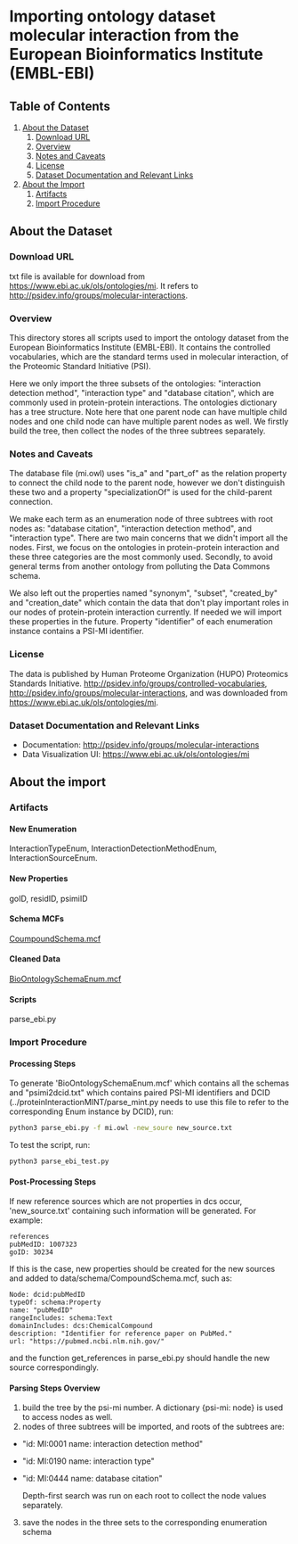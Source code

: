 # Importing ontology dataset molecular interaction from the European Bioinformatics Institute (EMBL-EBI)

## Table of Contents

1. [About the Dataset](#about-the-dataset)
    1. [Download URL](#download-url)
    2. [Overview](#overview)
    3. [Notes and Caveats](#notes-and-caveats)
    4. [License](#license)
    5. [Dataset Documentation and Relevant Links](#dataset-documentation-and-relevant-links)
2. [About the Import](#about-the-import)
    1. [Artifacts](#artifacts)
    2. [Import Procedure](#import-procedure)


## About the Dataset

### Download URL

txt file is available for download from
https://www.ebi.ac.uk/ols/ontologies/mi. It refers to http://psidev.info/groups/molecular-interactions. 

### Overview

This directory stores all scripts used to import the ontology dataset from the European Bioinformatics Institute (EMBL-EBI). It contains the controlled vocabularies, which are the standard terms used in molecular interaction, of the Proteomic Standard Initiative (PSI).  

Here we only import the three subsets of the ontologies: "interaction detection method", "interaction type" and "database citation", which are commonly used in protein-protein interactions. The ontologies dictionary has a tree structure. Note here that one parent node can have multiple child nodes and one child node can have multiple parent nodes as well. We firstly build the tree, then collect the nodes of the three subtrees separately.  

### Notes and Caveats

The database file (mi.owl) uses "is_a" and "part_of" as the relation property to connect the child node to the parent node, however we don't distinguish these two and a property "specializationOf" is used for the child-parent connection.

We make each term as an enumeration node of three subtrees with root nodes as: "database citation", "interaction detection method", and "interaction type". There are two main concerns that we didn't import all the nodes. First, we focus on the ontologies in protein-protein interaction and these three categories are the most commonly used. Secondly, to avoid general terms from another ontology from polluting the Data Commons schema. 

We also left out the properties named "synonym", "subset", "created_by" and "creation_date" which contain the data that don't play important roles in our nodes of protein-protein interaction currently. If needed we will import these properties in the future. Property "identifier" of each enumeration instance contains a PSI-MI identifier. 

### License

The data is published by Human Proteome Organization (HUPO) Proteomics Standards Initiative. http://psidev.info/groups/controlled-vocabularies, http://psidev.info/groups/molecular-interactions, and was downloaded from https://www.ebi.ac.uk/ols/ontologies/mi.

### Dataset Documentation and Relevant Links

- Documentation: http://psidev.info/groups/molecular-interactions
- Data Visualization UI: https://www.ebi.ac.uk/ols/ontologies/mi

## About the import

### Artifacts

#### New Enumeration

InteractionTypeEnum, InteractionDetectionMethodEnum, InteractionSourceEnum.

#### New Properties

goID, residID, psimiID 

#### Schema MCFs

[CoumpoundSchema.mcf](https://github.com/datacommonsorg/data/blob/master/schema/CompoundSchema.mcf) 

#### Cleaned Data

[BioOntologySchemaEnum.mcf](https://github.com/datacommonsorg/data/blob/master/schema/BioOntologySchemaEnum.mcf) 

#### Scripts 

parse_ebi.py

### Import Procedure

#### Processing Steps 

To generate 'BioOntologySchemaEnum.mcf' which contains all the schemas and "psimi2dcid.txt" which contains paired PSI-MI identifiers and DCID (../proteinInteractionMINT/parse_mint.py needs to use this file to refer to the corresponding Enum instance by DCID), run:

```bash
python3 parse_ebi.py -f mi.owl -new_soure new_source.txt
```

To test the script, run:

```bash
python3 parse_ebi_test.py
```

#### Post-Processing Steps 

If new reference sources which are not properties in dcs occur, 'new_source.txt' containing such information will be generated. For example: 

```
references
pubMedID: 1007323
goID: 30234
```

If this is the case, new properties should be created for the new sources and added to data/schema/CompoundSchema.mcf, such as:

```
Node: dcid:pubMedID
typeOf: schema:Property
name: "pubMedID"
rangeIncludes: schema:Text
domainIncludes: dcs:ChemicalCompound
description: "Identifier for reference paper on PubMed."
url: "https://pubmed.ncbi.nlm.nih.gov/"
```
and the function get_references in parse_ebi.py should handle the new source correspondingly.

#### Parsing Steps Overview

1. build the tree by the psi-mi number. A dictionary {psi-mi: node} is used to access nodes as well. 
2. nodes of three subtrees will be imported, and roots of the subtrees are:
- "id: MI:0001 name: interaction detection method" 
- "id: MI:0190 name: interaction type"  
- "id: MI:0444 name: database citation" 

  Depth-first search was run on each root to collect the node values separately.

3. save the nodes in the three sets to the corresponding enumeration schema



